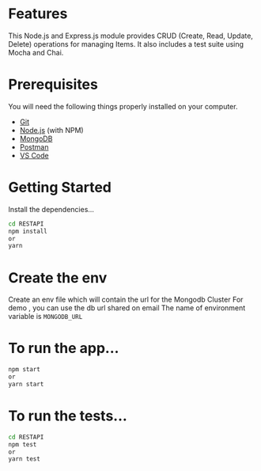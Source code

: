 # Features

This Node.js and Express.js module provides CRUD (Create, Read, Update, Delete) operations for managing Items.
It also includes a test suite using Mocha and Chai.

# Prerequisites

You will need the following things properly installed on your computer.

* [Git](https://git-scm.com/)
* [Node.js](https://nodejs.org/) (with NPM)
* [MongoDB](https://www.mongodb.com/)
* [Postman](https://www.postman.com/)
* [VS Code](https://code.visualstudio.com/)

# Getting Started

Install the dependencies...

```bash
cd RESTAPI
npm install
or
yarn
```

# Create the env

Create an env file which will contain the url for the Mongodb Cluster
For demo , you can use the db url shared on email
The name of environment variable is `MONGODB_URL`


# To run the app...

```bash
npm start
or
yarn start
``` 

# To run the tests...

```bash
cd RESTAPI
npm test
or
yarn test
```

